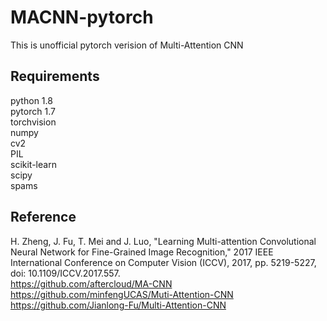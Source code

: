 # MACNN-pytorch
This is unofficial pytorch verision of Multi-Attention CNN
## Requirements
python 1.8  
pytorch 1.7  
torchvision  
numpy  
cv2  
PIL  
scikit-learn  
scipy  
spams  
## Reference
H. Zheng, J. Fu, T. Mei and J. Luo, "Learning Multi-attention Convolutional Neural Network for Fine-Grained Image Recognition," 2017 IEEE International Conference on Computer Vision (ICCV), 2017, pp. 5219-5227, doi: 10.1109/ICCV.2017.557.  
https://github.com/aftercloud/MA-CNN  
https://github.com/minfengUCAS/Muti-Attention-CNN  
https://github.com/Jianlong-Fu/Multi-Attention-CNN
